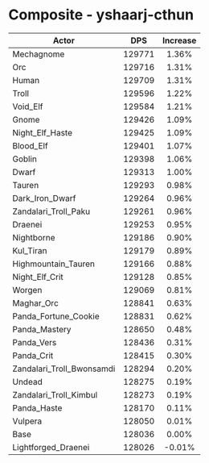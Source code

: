 # Composite - yshaarj-cthun
| Actor | DPS | Increase |
|---|:---:|:---:|
|Mechagnome|129771|1.36%|
|Orc|129716|1.31%|
|Human|129709|1.31%|
|Troll|129596|1.22%|
|Void_Elf|129584|1.21%|
|Gnome|129426|1.09%|
|Night_Elf_Haste|129425|1.09%|
|Blood_Elf|129401|1.07%|
|Goblin|129398|1.06%|
|Dwarf|129313|1.00%|
|Tauren|129293|0.98%|
|Dark_Iron_Dwarf|129264|0.96%|
|Zandalari_Troll_Paku|129261|0.96%|
|Draenei|129253|0.95%|
|Nightborne|129186|0.90%|
|Kul_Tiran|129179|0.89%|
|Highmountain_Tauren|129166|0.88%|
|Night_Elf_Crit|129128|0.85%|
|Worgen|129069|0.81%|
|Maghar_Orc|128841|0.63%|
|Panda_Fortune_Cookie|128831|0.62%|
|Panda_Mastery|128650|0.48%|
|Panda_Vers|128436|0.31%|
|Panda_Crit|128415|0.30%|
|Zandalari_Troll_Bwonsamdi|128294|0.20%|
|Undead|128275|0.19%|
|Zandalari_Troll_Kimbul|128273|0.19%|
|Panda_Haste|128170|0.11%|
|Vulpera|128050|0.01%|
|Base|128036|0.00%|
|Lightforged_Draenei|128026|-0.01%|
